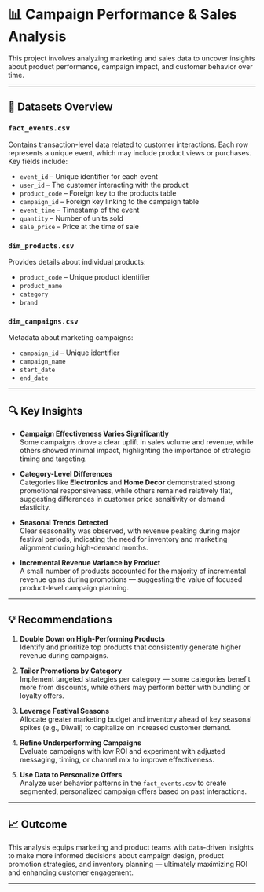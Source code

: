 # 📊 Campaign Performance & Sales Analysis

This project involves analyzing marketing and sales data to uncover insights about product performance, campaign impact, and customer behavior over time.

---

## 📁 Datasets Overview

### `fact_events.csv`
Contains transaction-level data related to customer interactions. Each row represents a unique event, which may include product views or purchases. Key fields include:
- `event_id` – Unique identifier for each event
- `user_id` – The customer interacting with the product
- `product_code` – Foreign key to the products table
- `campaign_id` – Foreign key linking to the campaign table
- `event_time` – Timestamp of the event
- `quantity` – Number of units sold
- `sale_price` – Price at the time of sale

### `dim_products.csv`
Provides details about individual products:
- `product_code` – Unique product identifier
- `product_name`
- `category`
- `brand`

### `dim_campaigns.csv`
Metadata about marketing campaigns:
- `campaign_id` – Unique identifier
- `campaign_name`
- `start_date`
- `end_date`

---

## 🔍 Key Insights

- **Campaign Effectiveness Varies Significantly**  
  Some campaigns drove a clear uplift in sales volume and revenue, while others showed minimal impact, highlighting the importance of strategic timing and targeting.

- **Category-Level Differences**  
  Categories like **Electronics** and **Home Decor** demonstrated strong promotional responsiveness, while others remained relatively flat, suggesting differences in customer price sensitivity or demand elasticity.

- **Seasonal Trends Detected**  
  Clear seasonality was observed, with revenue peaking during major festival periods, indicating the need for inventory and marketing alignment during high-demand months.

- **Incremental Revenue Variance by Product**  
  A small number of products accounted for the majority of incremental revenue gains during promotions — suggesting the value of focused product-level campaign planning.

---

## 💡 Recommendations

1. **Double Down on High-Performing Products**  
   Identify and prioritize top products that consistently generate higher revenue during campaigns.

2. **Tailor Promotions by Category**  
   Implement targeted strategies per category — some categories benefit more from discounts, while others may perform better with bundling or loyalty offers.

3. **Leverage Festival Seasons**  
   Allocate greater marketing budget and inventory ahead of key seasonal spikes (e.g., Diwali) to capitalize on increased customer demand.

4. **Refine Underperforming Campaigns**  
   Evaluate campaigns with low ROI and experiment with adjusted messaging, timing, or channel mix to improve effectiveness.

5. **Use Data to Personalize Offers**  
   Analyze user behavior patterns in the `fact_events.csv` to create segmented, personalized campaign offers based on past interactions.

---

## 📈 Outcome

This analysis equips marketing and product teams with data-driven insights to make more informed decisions about campaign design, product promotion strategies, and inventory planning — ultimately maximizing ROI and enhancing customer engagement.

---

